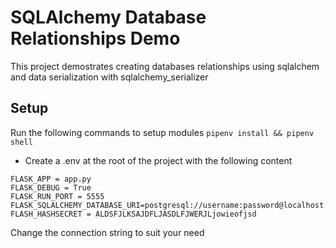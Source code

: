 # SQLAlchemy Database Relationships Demo
This project demostrates creating databases relationships using sqlalchem and data serialization with sqlalchemy_serializer

## Setup
Run the following commands to setup modules
```pipenv install && pipenv shell```

- Create a .env at the root of the project with the following content
```
FLASK_APP = app.py
FLASK_DEBUG = True
FLASK_RUN_PORT = 5555
FLASK_SQLALCHEMY_DATABASE_URI=postgresql://username:password@localhost:5433/db
FLASH_HASHSECRET = ALDSFJLKSAJDFLJASDLFJWERJLjowieofjsd
```

Change the connection string to suit your need